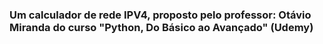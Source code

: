 <h3>Um calculador de rede IPV4, proposto pelo professor: 
Otávio Miranda do curso "Python, Do Básico ao Avançado" (Udemy)</h3>